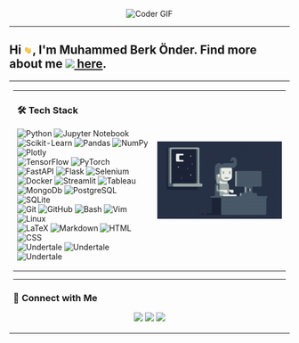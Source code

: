 <p align="center">
  <img src="https://static.wixstatic.com/media/fcafd2_592d28e6bd6c4d589a15555ee4315e92~mv2.gif" alt="Coder GIF" width="640" height="360">
</p>

-----
## Hi <img src="hi.gif" width="3%">, I'm Muhammed Berk Önder. Find more about me <a href="https://berkmonder.github.io/about"><img src="https://img.shields.io/badge/-github.io-39477F?style=flat&logo=react&logoColor=61DAFB"/> here</a>.

<table border="0">
<tr>
<td>

<table border="0">
<tr>
<td>

### 🛠️ Tech Stack

![Python](https://img.shields.io/badge/-Python-05122A?style=flat&logo=python)
![Jupyter Notebook](https://img.shields.io/badge/-Jupyter_Notebook-05122A?style=flat&logo=Jupyter)\
![Scikit-Learn](https://img.shields.io/badge/-Scikit_Learn-05122A?style=flat&logo=scikit-learn)
![Pandas](https://img.shields.io/badge/-Pandas-05122A?style=flat&logo=pandas)
![NumPy](https://img.shields.io/badge/-NumPy-05122A?style=flat&logo=NumPy&logoColor=276DC3)
![Plotly](https://img.shields.io/badge/-Plotly-05122A?style=flat&logo=Plotly&logoColor=3F4F75)\
![TensorFlow](https://img.shields.io/badge/-TensorFlow-05122A?style=flat&logo=TensorFlow)
![PyTorch](https://img.shields.io/badge/-PyTorch-05122A?style=flat&logo=PyTorch)\
![FastAPI](https://img.shields.io/badge/-FastAPI-05122A?style=flat&logo=FastAPI)
![Flask](https://img.shields.io/badge/-Flask-05122A?style=flat&logo=flask)
![Selenium](https://img.shields.io/badge/-Selenium-05122A?style=flat&logo=Selenium)\
![Docker](https://img.shields.io/badge/-Docker-05122A?style=flat&logo=Docker&logoColor=2496ED)
![Streamlit](https://img.shields.io/badge/-Streamlit-05122A?style=flat&logo=Streamlit)
![Tableau](https://img.shields.io/badge/-Tableau-05122A?style=flat&logo=Tableau)\
![MongoDb](https://img.shields.io/badge/-MongoDb-05122A?style=flat&logo=MongoDb)
![PostgreSQL](https://img.shields.io/badge/-PostgreSQL-05122A?style=flat&logo=PostgreSQL)
![SQLite](https://img.shields.io/badge/-SQLite-05122A?style=flat&logo=SQLite&logoColor=003B57)\
![Git](https://img.shields.io/badge/-Git-05122A?style=flat&logo=git)
![GitHub](https://img.shields.io/badge/-GitHub-05122A?style=flat&logo=github)
![Bash](https://img.shields.io/badge/-Bash-05122A?style=flat&logo=GNUBash)
![Vim](https://img.shields.io/badge/-Vim-05122A?style=flat&logo=Vim&logoColor=019733)
![Linux](https://img.shields.io/badge/-Linux-05122A?style=flat&logo=Linux&logoColor=276DC3)\
![LaTeX](https://img.shields.io/badge/-LaTeX-05122A?style=flat&logo=LaTeX&logoColor=008080)
![Markdown](https://img.shields.io/badge/-Markdown-05122A?style=flat&logo=markdown&logoColor=000000)
![HTML](https://img.shields.io/badge/-HTML-05122A?style=flat&logo=HTML5)
![CSS](https://img.shields.io/badge/-CSS-05122A?style=flat&logo=CSS3&logoColor=1572B6)\
![Undertale](https://img.shields.io/badge/-Heart-05122A?style=flat&logo=Undertale&logoColor=E71D29)
![Undertale](https://img.shields.io/badge/-Heart-05122A?style=flat&logo=Undertale&logoColor=E71D29)
![Undertale](https://img.shields.io/badge/-Heart-05122A?style=flat&logo=Undertale&logoColor=E71D29)
</td>

<td>
<img alt="Night Coding" src="night_coding.gif" align="right"/>
</td>

</tr>
</table>

---
### 🤝 Connect with Me

<p align="center">
  <a href="https://www.linkedin.com/in/berk-monder-pi1415926535/"><img src="https://img.shields.io/badge/-Muhammed%20Berk%20Önder-0077B5?style=flat&logo=Linkedin&logoColor=white"/></a>
  <a href="mailto:berkmonder@gmail.com"><img src="https://img.shields.io/badge/-berkmonder@gmail-D14836?style=flat&logo=Gmail&logoColor=white"/></a>
  <a href="https://lichess.org/@/monder"><img src="https://img.shields.io/badge/-monder-05122A?style=flat&logo=Lichess&logoColor=white"/></a>
</p>